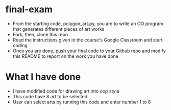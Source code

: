 # final-exam
- From the starting code, polygon_art.py, you are to write an OO program that generates different pieces of art works
- Fork, then, clone this repo
- Read the instructions given in the course's Google Classroom and start coding
- Once you are done, push your final code to your Github repo and modify this README to report on the work you have done


# What I have done
- I have modified code for drawing art into oop style
- This code have 8 art to be selected
- User can select arts by running this code and enter number 1 to 8
